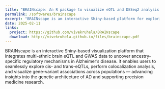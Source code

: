```yaml
---
title: "BRAINscape: An R package to visualize eQTL and DESeq2 analysis results through an interactive Shiny app for Hispanics and Non-Hispanics White (NHW) in MU-BRAINS."
permalink: /softwares/brainscape
excerpt: "BRAINscape is an interactive Shiny-based platform for exploring, visualizing, and comparing multi-ethnic brain eQTL and GWAS signals in Alzheimer’s disease.."
date: 2025-02-11
links:
  project: https://github.com/vivekruhela/BRAINscape
  download: http://vivekruhela.github.io/files/brainscape.pdf
---
```

BRAINscape is an interactive Shiny-based visualization platform that integrates multi-ethnic brain eQTL and GWAS data to uncover ancestry-specific regulatory mechanisms in Alzheimer’s disease. It enables users to seamlessly explore cis- and trans-eQTLs, perform colocalization analysis, and visualize gene-variant associations across populations — advancing insights into the genetic architecture of AD and supporting precision medicine research.
